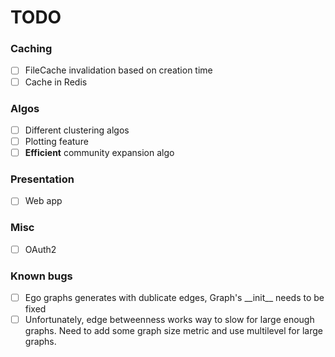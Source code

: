 # TODO

### Caching
- [ ] FileCache invalidation based on creation time
- [ ] Cache in Redis

### Algos
- [ ] Different clustering algos
- [ ] Plotting feature
- [ ] **Efficient** community expansion algo

### Presentation
- [ ] Web app

### Misc
- [ ] OAuth2

### Known bugs
- [ ] Ego graphs generates with dublicate edges, Graph's \_\_init\_\_ needs to be fixed
- [ ] Unfortunately, edge betweenness works way to slow for large enough graphs. Need to add some graph size metric and use multilevel for large graphs.
